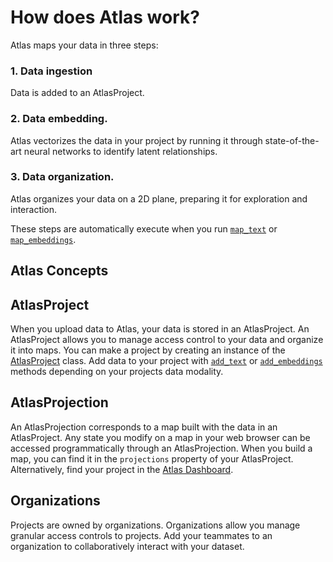 # How does Atlas work?
Atlas maps your data in three steps:

### 1. Data ingestion
Data is added to an AtlasProject.
### 2. Data embedding.
Atlas vectorizes the data in your project by running it through state-of-the-art neural networks to identify latent relationships.
### 3. Data organization.
Atlas organizes your data on a 2D plane, preparing it for exploration and interaction.

These steps are automatically execute when you run [`map_text`](atlas_api.md) or [`map_embeddings`](atlas_api.md).

## Atlas Concepts

## AtlasProject
When you upload data to Atlas, your data is stored in an AtlasProject.
An AtlasProject allows you to manage access control to your data and organize it into maps.
You can make a project by creating an instance of the [AtlasProject](atlas_api.md) class. Add data to your project with [`add_text`](atlas_api.md) or [`add_embeddings`](atlas_api.md)
methods depending on your projects data modality.


## AtlasProjection
An AtlasProjection corresponds to a map built with the data in an AtlasProject. Any state you modify on a map in your
web browser can be accessed programmatically through an AtlasProjection.
When you build a map, you can find it in the `projections` property of your AtlasProject.
Alternatively, find your project in the [Atlas Dashboard](https://atlas.nomic.ai/dashboard).

## Organizations
Projects are owned by organizations. Organizations allow you manage granular access controls to projects.
Add your teammates to an organization to collaboratively interact with your dataset.

